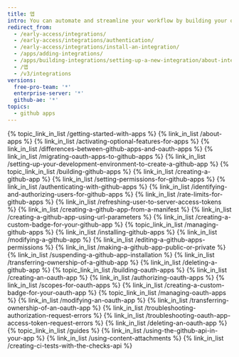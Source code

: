 ```yaml
---
title: 앱
intro: You can automate and streamline your workflow by building your own apps.
redirect_from:
  - /early-access/integrations/
  - /early-access/integrations/authentication/
  - /early-access/integrations/install-an-integration/
  - /apps/adding-integrations/
  - /apps/building-integrations/setting-up-a-new-integration/about-integrations/
  - /앱
  - /v3/integrations
versions:
  free-pro-team: '*'
  enterprise-server: '*'
  github-ae: '*'
topics:
  - github apps
---
```


{% topic_link_in_list /getting-started-with-apps %}
    {% link_in_list /about-apps %}
    {% link_in_list /activating-optional-features-for-apps %}
    {% link_in_list /differences-between-github-apps-and-oauth-apps %}
    {% link_in_list /migrating-oauth-apps-to-github-apps %}
    {% link_in_list /setting-up-your-development-environment-to-create-a-github-app %}
{% topic_link_in_list /building-github-apps %}
    {% link_in_list /creating-a-github-app %}
    {% link_in_list /setting-permissions-for-github-apps %}
    {% link_in_list /authenticating-with-github-apps %}
    {% link_in_list /identifying-and-authorizing-users-for-github-apps %}
    {% link_in_list /rate-limits-for-github-apps %}
    {% link_in_list /refreshing-user-to-server-access-tokens %}
    {% link_in_list /creating-a-github-app-from-a-manifest %}
    {% link_in_list /creating-a-github-app-using-url-parameters %}
    {% link_in_list /creating-a-custom-badge-for-your-github-app %}
{% topic_link_in_list /managing-github-apps %}
    {% link_in_list /installing-github-apps %}
    {% link_in_list /modifying-a-github-app %}
    {% link_in_list /editing-a-github-apps-permissions %}
    {% link_in_list /making-a-github-app-public-or-private %}
    {% link_in_list /suspending-a-github-app-installation %}
    {% link_in_list /transferring-ownership-of-a-github-app %}
    {% link_in_list /deleting-a-github-app %}
{% topic_link_in_list /building-oauth-apps %}
    {% link_in_list /creating-an-oauth-app %}
    {% link_in_list /authorizing-oauth-apps %}
    {% link_in_list /scopes-for-oauth-apps %}
    {% link_in_list /creating-a-custom-badge-for-your-oauth-app %}
{% topic_link_in_list /managing-oauth-apps %}
    {% link_in_list /modifying-an-oauth-app %}
    {% link_in_list /transferring-ownership-of-an-oauth-app %}
    {% link_in_list /troubleshooting-authorization-request-errors %}
    {% link_in_list /troubleshooting-oauth-app-access-token-request-errors %}
    {% link_in_list /deleting-an-oauth-app %}
{% topic_link_in_list /guides %}
    {% link_in_list /using-the-github-api-in-your-app %}
    {% link_in_list /using-content-attachments %}
    {% link_in_list /creating-ci-tests-with-the-checks-api %}
